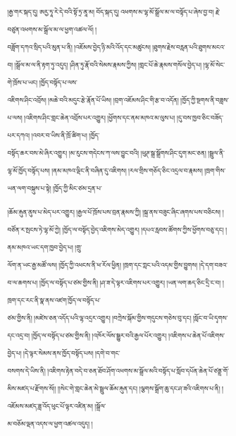 ﻿  
།རྒྱ་གར་སྐད་དུ། ཨརྱ་ཏཱ་རེ་དེ་བའི་སྟོ་ཏྲ་ནཱ་མ། བོད་སྐད་དུ། འཕགས་མ་ལྷ་མོ་སྒྲོལ་མ་ལ་བསྟོད་པ་ཞེས་བྱ་བ། རྗེ་བཙུན་འཕགས་མ་སྒྲོལ་མ་ལ་ཕྱག་འཚལ་ལོ། །  
བཟློག་དཀའ་སྲིད་པའི་མུན་པ་ནི། །འཇོམས་བྱེད་ཉི་མའི་འོད་དང་མཚུངས། །ཐུགས་རྗེས་བརླན་པའི་ཐུགས་མངའ་བ། །སྒྲོལ་མ་ལ་ནི་རྟག་ཏུ་འདུད། །ཤིན་ཏུ་རྣོ་བའི་སེམས་རྣམས་ཀྱིས། །གླང་པོ་ཆེ་རྣམས་གསོལ་བྱེད་པ། །ལྷ་མོ་སེང་གེ་ཁྲོས་པ་ཡང། །ཁྱོད་བསྟོད་པ་ལས་  
འཇིགས་ཤིང་འབྲོས། །མཆེ་བའི་མདུང་རྩེ་རྣོན་པོ་ཡིས། །བྲག་འཇོམས་ཤིང་གི་རྩ་བ་འདོན། །ཁྱོད་ཀྱི་སྔགས་ནི་བཟླས་པ་ལས། །འཇིགས་ཤིང་གླང་ཆེན་འབྲོས་པར་འགྱུར། །ཕྱོགས་དང་ནམ་མཁའ་མ་ལུས་པ། །དུ་བས་ཁྱབ་ཅིང་བཟོད་པར་དཀའ། །འབར་བ་ཡིས་ནི་ཁྲོ་ཚིག་པ། །ཁྱོད་  
བསྟོད་ཆར་བས་མེ་ཞིར་འགྱུར། །མ་རུངས་གདེངས་ཀ་ལས་བྱུང་བའི། །ཕུཊ་སྒྲ་སྒྲོགས་ཤིང་དུག་མང་ཅན། །སྦྲུལ་ནི་ལྷ་མོ་ཁྱོད་བསྟོད་པས། །ནམ་མཁའ་ལྡིང་ནི་བཞིན་དུ་འཇིགས། །རལ་གྲིས་གཅོད་ཅིང་འདྲལ་བ་རྣམས། །ཁྲག་གིས་ཡན་ལག་བསྐུས་པ་སྟེ། །ཁྱོད་ཀྱི་མིང་ཙམ་དྲན་པ་  
  
།ཆོམ་རྐུན་ནུས་པ་མེད་པར་འགྱུར། །རྒྱལ་པོ་ཁྲོས་པས་བྲན་རྣམས་ཀྱི། །སྐྲ་ནས་བཟུང་ཞིང་ཞགས་པས་བཅིངས། །བཙོན་ར་སྤངས་ཏེ་ལྷ་མོ་ཀྱེ། །ཁྱོད་ལ་བསྟོད་བྱེད་འཇིགས་མེད་འགྱུར། །དཔའ་རླབས་ཚོགས་ཀྱིས་ཕྱོགས་བཅུ་དང། །ནམ་མཁའ་ཡང་དག་ཁྱབ་བྱེད་པ། །གྲུ་  
ལོག་ན་ཡང་རྒྱ་མཚོ་ལས། །ཁྱོད་ཀྱི་འཕངས་ནི་ཕ་རོལ་ཕྱིན། །ཁྲག་དང་ཀླང་པའི་འདམ་གྱིས་བྱུགས། །དེ་དག་བཟའ་བ་ལ་ཆགས་པ། །ཁྱོད་ལ་བསྟོད་པ་ཙམ་གྱིས་ནི། །ཤ་ཟ་དེ་ལྟར་འཇིགས་པར་འགྱུར། །ཡན་ལག་ཆད་ཅིང་དྲི་ང་བ། །ཁྲག་དང་རང་ནི་སྣ་ནས་འཛག་ཁྱོད་ལ་བསྟོད་པ་  
ཙམ་གྱིས་ནི། །མཛེས་ཅན་འདོད་པའི་ལྷ་འདྲར་འགྱུར། །བཀྲེས་སྐོམ་གྱིས་གདུངས་གཅེས་བུ་དང། །སློང་བ་ཡི་དྭགས་དང་འདྲ་བ། །ཁྱོད་ལ་བསྟོད་པ་ཙམ་གྱིས་ནི། །འཁོར་ལོས་སྒྱུར་བའི་རྒྱལ་པོར་འགྱུར། །འཇིགས་པ་ཆེན་པོ་འཇིགས་བྱེད་པ། །དེ་ལྟར་སེམས་ནས་ཁྱོད་བསྟོད་པས། །དགེ་བ་གང་  
བསགས་དེ་ཡིས་ནི། །འཇིགས་རྟེན་བདེ་བ་ཅན་ཐོབ་ཤོག་འཕགས་མ་སྒྲོལ་མའི་བསྟོད་པ་སློབ་དཔོན་ཆེན་པོ་ཙནྡྲ་གོ་མིས་མཛད་པ་རྫོགས་སོ།། །།སེང་གེ་གླང་ཆེན་མེ་སྦྲུལ་ཆོམ་རྐུན་དང། །ལྕགས་སྒྲོག་ཆུ་དང་ཤ་ཟའི་འཇིགས་པ་ནི། །འཇོམས་མཛད་ཟླ་འོད་ཕུང་པོ་ལྟར་འཛིན་མ། །སྒྲོལ་  
མ་བཅོམ་ལྡན་འདས་ལ་ཕྱག་འཚལ་འདུད། །  
  
  
